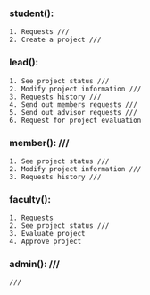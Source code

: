 ### student():
    1. Requests ///
    2. Create a project ///

### lead():
    1. See project status ///
    2. Modify project information ///
    3. Requests history ///
    4. Send out members requests ///
    5. Send out advisor requests ///
    6. Request for project evaluation

### member(): ///
    1. See project status ///
    2. Modify project information ///
    3. Requests history ///

### faculty():
    1. Requests
    2. See project status ///
    3. Evaluate project
    4. Approve project

### admin(): ///
    ///